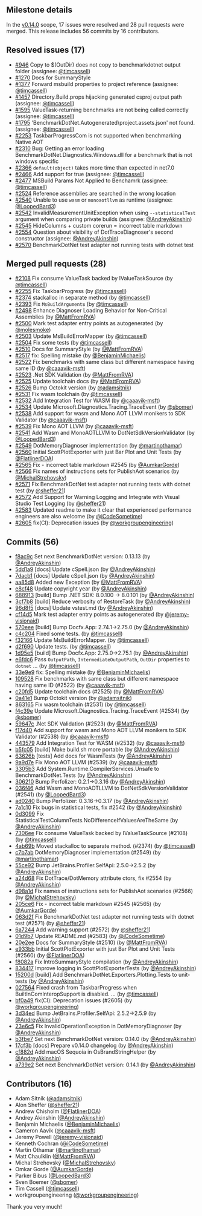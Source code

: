 ## Milestone details

In the [v0.14.0](https://github.com/dotnet/BenchmarkDotNet/issues?q=milestone:v0.14.0) scope, 
17 issues were resolved and 28 pull requests were merged.
This release includes 56 commits by 16 contributors.

## Resolved issues (17)

* [#946](https://github.com/dotnet/BenchmarkDotNet/issues/946) Copy to $(OutDir) does not copy to benchmarkdotnet output folder (assignee: [@timcassell](https://github.com/timcassell))
* [#1270](https://github.com/dotnet/BenchmarkDotNet/issues/1270) Docs for SummaryStyle
* [#1377](https://github.com/dotnet/BenchmarkDotNet/issues/1377) Forward msbuild properties to project reference (assignee: [@timcassell](https://github.com/timcassell))
* [#1457](https://github.com/dotnet/BenchmarkDotNet/issues/1457) Directory.Build.props hijacking generated csproj output path (assignee: [@timcassell](https://github.com/timcassell))
* [#1595](https://github.com/dotnet/BenchmarkDotNet/issues/1595) ValueTask-returning benchmarks are not being called correctly (assignee: [@timcassell](https://github.com/timcassell))
* [#1795](https://github.com/dotnet/BenchmarkDotNet/issues/1795) 'BenchmarkDotNet.Autogenerated\project.assets.json' not found. (assignee: [@timcassell](https://github.com/timcassell))
* [#2253](https://github.com/dotnet/BenchmarkDotNet/issues/2253) TaskbarProgressCom is not supported when benchmarking Native AOT
* [#2310](https://github.com/dotnet/BenchmarkDotNet/issues/2310) Bug: Getting an error loading BenchmarkDotNet.Diagnostics.Windows.dll for a benchmark that is not windows specific
* [#2366](https://github.com/dotnet/BenchmarkDotNet/issues/2366) `default(object)` takes more time than expected in net7.0
* [#2466](https://github.com/dotnet/BenchmarkDotNet/issues/2466) Add support for <UseArtifactsOutput>true</UseArtifactsOutput> (assignee: [@timcassell](https://github.com/timcassell))
* [#2477](https://github.com/dotnet/BenchmarkDotNet/issues/2477) MSBuild Params Not Applied to Benchamrk (assignee: [@timcassell](https://github.com/timcassell))
* [#2524](https://github.com/dotnet/BenchmarkDotNet/issues/2524) Reference assemblies are searched in the wrong location
* [#2540](https://github.com/dotnet/BenchmarkDotNet/issues/2540) Unable to use `wasm` or `monoaotllvm` as runtime (assignee: [@LoopedBard3](https://github.com/LoopedBard3))
* [#2542](https://github.com/dotnet/BenchmarkDotNet/issues/2542) InvalidMeasurementUnitException when using `--statisticalTest` argument when comparing private builds (assignee: [@AndreyAkinshin](https://github.com/AndreyAkinshin))
* [#2545](https://github.com/dotnet/BenchmarkDotNet/issues/2545) HideColumns + custom corerun = incorrect table markdown
* [#2554](https://github.com/dotnet/BenchmarkDotNet/issues/2554) Question about visibility of DotTraceDiagnoser's second constructor (assignee: [@AndreyAkinshin](https://github.com/AndreyAkinshin))
* [#2570](https://github.com/dotnet/BenchmarkDotNet/issues/2570) BenchmarkDotNet test adapter not running tests with dotnet test

## Merged pull requests (28)

* [#2108](https://github.com/dotnet/BenchmarkDotNet/pull/2108) Fix consume ValueTask backed by IValueTaskSource (by [@timcassell](https://github.com/timcassell))
* [#2255](https://github.com/dotnet/BenchmarkDotNet/pull/2255) Fix TaskbarProgress (by [@timcassell](https://github.com/timcassell))
* [#2374](https://github.com/dotnet/BenchmarkDotNet/pull/2374) stackalloc in separate method (by [@timcassell](https://github.com/timcassell))
* [#2393](https://github.com/dotnet/BenchmarkDotNet/pull/2393) Fix `MsBuildArgument`s (by [@timcassell](https://github.com/timcassell))
* [#2498](https://github.com/dotnet/BenchmarkDotNet/pull/2498) Enhance Diagnoser Loading Behavior for Non-Critical Assemblies (by [@MattFromRVA](https://github.com/MattFromRVA))
* [#2500](https://github.com/dotnet/BenchmarkDotNet/pull/2500) Mark test adapter entry points as autogenerated (by [@molesmoke](https://github.com/molesmoke))
* [#2503](https://github.com/dotnet/BenchmarkDotNet/pull/2503) Update MsBuildErrorMapper (by [@timcassell](https://github.com/timcassell))
* [#2504](https://github.com/dotnet/BenchmarkDotNet/pull/2504) Fix some tests (by [@timcassell](https://github.com/timcassell))
* [#2510](https://github.com/dotnet/BenchmarkDotNet/pull/2510) Docs for SummaryStyle (by [@MattFromRVA](https://github.com/MattFromRVA))
* [#2517](https://github.com/dotnet/BenchmarkDotNet/pull/2517) fix: Spelling mistake (by [@BenjaminMichaelis](https://github.com/BenjaminMichaelis))
* [#2522](https://github.com/dotnet/BenchmarkDotNet/pull/2522) Fix benchmarks with same class but different namespace having same ID (by [@caaavik-msft](https://github.com/caaavik-msft))
* [#2523](https://github.com/dotnet/BenchmarkDotNet/pull/2523) .Net SDK Validation (by [@MattFromRVA](https://github.com/MattFromRVA))
* [#2525](https://github.com/dotnet/BenchmarkDotNet/pull/2525) Update toolchain docs (by [@MattFromRVA](https://github.com/MattFromRVA))
* [#2526](https://github.com/dotnet/BenchmarkDotNet/pull/2526) Bump Octokit version (by [@adamsitnik](https://github.com/adamsitnik))
* [#2531](https://github.com/dotnet/BenchmarkDotNet/pull/2531) Fix wasm toolchain (by [@timcassell](https://github.com/timcassell))
* [#2532](https://github.com/dotnet/BenchmarkDotNet/pull/2532) Add Integration Test for WASM (by [@caaavik-msft](https://github.com/caaavik-msft))
* [#2534](https://github.com/dotnet/BenchmarkDotNet/pull/2534) Update Microsoft.Diagnostics.Tracing.TraceEvent (by [@sbomer](https://github.com/sbomer))
* [#2538](https://github.com/dotnet/BenchmarkDotNet/pull/2538) Add support for wasm and Mono AOT LLVM monikers to SDK Validator (by [@caaavik-msft](https://github.com/caaavik-msft))
* [#2539](https://github.com/dotnet/BenchmarkDotNet/pull/2539) Fix Mono AOT LLVM (by [@caaavik-msft](https://github.com/caaavik-msft))
* [#2541](https://github.com/dotnet/BenchmarkDotNet/pull/2541) Add Wasm and MonoAOTLLVM to DotNetSdkVersionValidator (by [@LoopedBard3](https://github.com/LoopedBard3))
* [#2549](https://github.com/dotnet/BenchmarkDotNet/pull/2549) DotMemoryDiagnoser implementation (by [@martinothamar](https://github.com/martinothamar))
* [#2560](https://github.com/dotnet/BenchmarkDotNet/pull/2560) Initial ScottPlotExporter with just Bar Plot and Unit Tests (by [@FlatlinerDOA](https://github.com/FlatlinerDOA))
* [#2565](https://github.com/dotnet/BenchmarkDotNet/pull/2565) Fix -  incorrect table markdown #2545 (by [@AumkarGorde](https://github.com/AumkarGorde))
* [#2566](https://github.com/dotnet/BenchmarkDotNet/pull/2566) Fix names of instructions sets for PublishAot scenarios (by [@MichalStrehovsky](https://github.com/MichalStrehovsky))
* [#2571](https://github.com/dotnet/BenchmarkDotNet/pull/2571) Fix BenchmarkDotNet test adapter not running tests with dotnet test (by [@sheffer21](https://github.com/sheffer21))
* [#2572](https://github.com/dotnet/BenchmarkDotNet/pull/2572) Add Support for Warning Logging and Integrate with Visual Studio Test Logging (by [@sheffer21](https://github.com/sheffer21))
* [#2583](https://github.com/dotnet/BenchmarkDotNet/pull/2583) Updated readme to make it clear that experienced performance engineers are also welcome (by [@iCodeSometime](https://github.com/iCodeSometime))
* [#2605](https://github.com/dotnet/BenchmarkDotNet/pull/2605) fix(CI): Deprecation issues (by [@workgroupengineering](https://github.com/workgroupengineering))

## Commits (56)

* [f8ac9c](https://github.com/dotnet/BenchmarkDotNet/commit/f8ac9cf7cbdde9178d29f8544ed68ad40fd7c33d) Set next BenchmarkDotNet version: 0.13.13 (by [@AndreyAkinshin](https://github.com/AndreyAkinshin))
* [5dd1a9](https://github.com/dotnet/BenchmarkDotNet/commit/5dd1a985812d3c74f9dcca3c709be182e87c7a08) [docs] Update cSpell.json (by [@AndreyAkinshin](https://github.com/AndreyAkinshin))
* [7dacb1](https://github.com/dotnet/BenchmarkDotNet/commit/7dacb16249714932b94c60257951ef9e4371f7d5) [docs] Update cSpell.json (by [@AndreyAkinshin](https://github.com/AndreyAkinshin))
* [aa85d8](https://github.com/dotnet/BenchmarkDotNet/commit/aa85d8c93eba64a19c7e9ed3c8df3f125bd16a5f) Added new Exception (by [@MattFromRVA](https://github.com/MattFromRVA))
* [e8cf48](https://github.com/dotnet/BenchmarkDotNet/commit/e8cf488c29256a17bbc370c21f31dc7a4b9362c5) Update copyright year (by [@AndreyAkinshin](https://github.com/AndreyAkinshin))
* [688913](https://github.com/dotnet/BenchmarkDotNet/commit/688913230db0cbf6a175ed604fb517784c927f2e) [build] Bump .NET SDK: 8.0.100 -> 8.0.101 (by [@AndreyAkinshin](https://github.com/AndreyAkinshin))
* [3cf7b8](https://github.com/dotnet/BenchmarkDotNet/commit/3cf7b8da7ca1609892fc1a57f988da86bfcb2af3) [build] Reduce verbosity of RestoreTask (by [@AndreyAkinshin](https://github.com/AndreyAkinshin))
* [96d8f5](https://github.com/dotnet/BenchmarkDotNet/commit/96d8f5cb71bf5846c88eebe1d6683627505f0469) [docs] Update vstest.md (by [@AndreyAkinshin](https://github.com/AndreyAkinshin))
* [cf14d5](https://github.com/dotnet/BenchmarkDotNet/commit/cf14d594750f5c3d8c6ecf0bf04991d36c95ecc6) Mark test adapter entry points as autogenerated (by [@jeremy-visionaid](https://github.com/jeremy-visionaid))
* [570eee](https://github.com/dotnet/BenchmarkDotNet/commit/570eeefa20c8692662722cd4bf8a1b663bd361b7) [build] Bump Docfx.App: 2.74.1->2.75.0 (by [@AndreyAkinshin](https://github.com/AndreyAkinshin))
* [c4c204](https://github.com/dotnet/BenchmarkDotNet/commit/c4c204204c18bb37f8025f3bbb0c6b38df4687db) Fixed some tests. (by [@timcassell](https://github.com/timcassell))
* [f32166](https://github.com/dotnet/BenchmarkDotNet/commit/f321667bcb908117924f8b718ba1b5643933566d) Update MsBuildErrorMapper. (by [@timcassell](https://github.com/timcassell))
* [d2f690](https://github.com/dotnet/BenchmarkDotNet/commit/d2f6904d5254c2ed47d12b89146360a9014ce130) Update tests. (by [@timcassell](https://github.com/timcassell))
* [1d95e5](https://github.com/dotnet/BenchmarkDotNet/commit/1d95e558da95e837c609a25dad17c25e2d3dcda5) [build] Bump Docfx.App: 2.75.0->2.75.1 (by [@AndreyAkinshin](https://github.com/AndreyAkinshin))
* [e6fdc6](https://github.com/dotnet/BenchmarkDotNet/commit/e6fdc6b3c4d540983641f5aeca9c93308dc0da7a) Pass `OutputPath`, `IntermediateOutputPath`, `OutDir` properties to `dotnet` ... (by [@timcassell](https://github.com/timcassell))
* [33e9e9](https://github.com/dotnet/BenchmarkDotNet/commit/33e9e93a29a4d05d44dd2771049af0b1604aa551) fix: Spelling mistake (by [@BenjaminMichaelis](https://github.com/BenjaminMichaelis))
* [109528](https://github.com/dotnet/BenchmarkDotNet/commit/109528020e573ef33660e1eea5cac70de7e38e91) Fix benchmarks with same class but different namespace having same ID (#2522) (by [@caaavik-msft](https://github.com/caaavik-msft))
* [c20fd5](https://github.com/dotnet/BenchmarkDotNet/commit/c20fd51959225de1de95c086a34c3686af374727) Update toolchain docs (#2525) (by [@MattFromRVA](https://github.com/MattFromRVA))
* [0a41e1](https://github.com/dotnet/BenchmarkDotNet/commit/0a41e16424cb256caacfdaf490782be83f5b57f4) Bump Octokit version (by [@adamsitnik](https://github.com/adamsitnik))
* [863165](https://github.com/dotnet/BenchmarkDotNet/commit/8631651a33f46c68e07972bbdf72eae7736fceb0) Fix wasm toolchain (#2531) (by [@timcassell](https://github.com/timcassell))
* [f4c39e](https://github.com/dotnet/BenchmarkDotNet/commit/f4c39ee17ec1ddc55da61fd06d1bf18cb293f062) Update Microsoft.Diagnostics.Tracing.TraceEvent (#2534) (by [@sbomer](https://github.com/sbomer))
* [59647c](https://github.com/dotnet/BenchmarkDotNet/commit/59647c9f11d6e66ab596d5019e58bb4ac54498f3) .Net SDK Validation (#2523) (by [@MattFromRVA](https://github.com/MattFromRVA))
* [f17d40](https://github.com/dotnet/BenchmarkDotNet/commit/f17d40ee0c031248a9b04ab2c7238fbbd32daff4) Add support for wasm and Mono AOT LLVM monikers to SDK Validator (#2538) (by [@caaavik-msft](https://github.com/caaavik-msft))
* [443579](https://github.com/dotnet/BenchmarkDotNet/commit/4435799acc497f49c2ceba8588668e595d19044f) Add Integration Test for WASM (#2532) (by [@caaavik-msft](https://github.com/caaavik-msft))
* [b5fc05](https://github.com/dotnet/BenchmarkDotNet/commit/b5fc0595587eda8574351177ca35deb7ec79face) [build] Make build.sh more portable (by [@AndreyAkinshin](https://github.com/AndreyAkinshin))
* [63626b](https://github.com/dotnet/BenchmarkDotNet/commit/63626bb357b802c7f724744f2f29ce2921a351dc) [tests] Add docs for WasmTests (by [@AndreyAkinshin](https://github.com/AndreyAkinshin))
* [9a9d7e](https://github.com/dotnet/BenchmarkDotNet/commit/9a9d7e729059ea3a942f1b5347cecb0eeb7d1776) Fix Mono AOT LLVM (#2539) (by [@caaavik-msft](https://github.com/caaavik-msft))
* [3305b3](https://github.com/dotnet/BenchmarkDotNet/commit/3305b3459a8560194df16fec7b51451d44c7d269) Add System.Runtime.CompilerServices.Unsafe to BenchmarkDotNet.Tests (by [@AndreyAkinshin](https://github.com/AndreyAkinshin))
* [306210](https://github.com/dotnet/BenchmarkDotNet/commit/3062103e4ffd3498f7b5fbbcc68437b36aebca5a) Bump Perfolizer: 0.2.1->0.3.16 (by [@AndreyAkinshin](https://github.com/AndreyAkinshin))
* [036f46](https://github.com/dotnet/BenchmarkDotNet/commit/036f466ad93eccefcd456e22bb2c8017546b4b28) Add Wasm and MonoAOTLLVM to DotNetSdkVersionValidator (#2541) (by [@LoopedBard3](https://github.com/LoopedBard3))
* [ad0240](https://github.com/dotnet/BenchmarkDotNet/commit/ad0240c6d60850a026bfcaba85d46aa94cb3795a) Bump Perfolizer: 0.3.16->0.3.17 (by [@AndreyAkinshin](https://github.com/AndreyAkinshin))
* [7a1c10](https://github.com/dotnet/BenchmarkDotNet/commit/7a1c10dd04336499946c10754b186dc513103a4c) Fix bugs in statistical tests, fix #2542 (by [@AndreyAkinshin](https://github.com/AndreyAkinshin))
* [0d3099](https://github.com/dotnet/BenchmarkDotNet/commit/0d3099163a27ec5a34103d83a1967df7293551d0) Fix StatisticalTestColumnTests.NoDifferenceIfValuesAreTheSame (by [@AndreyAkinshin](https://github.com/AndreyAkinshin))
* [7306ee](https://github.com/dotnet/BenchmarkDotNet/commit/7306ee7defe2b3f3a69ffe0b89bb1a9af58dc76c) Fix consume ValueTask backed by IValueTaskSource (#2108) (by [@timcassell](https://github.com/timcassell))
* [4ab69b](https://github.com/dotnet/BenchmarkDotNet/commit/4ab69be430b74469359d70d4557d2ed039e661ce) Moved stackalloc to separate method. (#2374) (by [@timcassell](https://github.com/timcassell))
* [c7b7ab](https://github.com/dotnet/BenchmarkDotNet/commit/c7b7abf0ded44458ad022eacad2fd9990546cd14) DotMemoryDiagnoser implementation (#2549) (by [@martinothamar](https://github.com/martinothamar))
* [55ce92](https://github.com/dotnet/BenchmarkDotNet/commit/55ce92d7fa2aa26e463350e65b7cf6c0c2c78d97) Bump JetBrains.Profiler.SelfApi: 2.5.0->2.5.2 (by [@AndreyAkinshin](https://github.com/AndreyAkinshin))
* [a24d68](https://github.com/dotnet/BenchmarkDotNet/commit/a24d689361c44356b12892424d25bdf27d13d8da) Fix DotTrace/DotMemory attribute ctors, fix #2554 (by [@AndreyAkinshin](https://github.com/AndreyAkinshin))
* [d98a1d](https://github.com/dotnet/BenchmarkDotNet/commit/d98a1d221d8a1968d72be071193e36fad7d99eb1) Fix names of instructions sets for PublishAot scenarios (#2566) (by [@MichalStrehovsky](https://github.com/MichalStrehovsky))
* [205ce6](https://github.com/dotnet/BenchmarkDotNet/commit/205ce61313e7f1b1410d72b20951736b54c70cfd) Fix -  incorrect table markdown #2545 (#2565) (by [@AumkarGorde](https://github.com/AumkarGorde))
* [063d2f](https://github.com/dotnet/BenchmarkDotNet/commit/063d2f0dda0e3a1e0655de666d988d1b76304be4) Fix BenchmarkDotNet test adapter not running tests with dotnet test (#2571) (by [@sheffer21](https://github.com/sheffer21))
* [6a7244](https://github.com/dotnet/BenchmarkDotNet/commit/6a7244d76082f098a19785e4e3b0e0f269fed004) Add warning support (#2572) (by [@sheffer21](https://github.com/sheffer21))
* [01d9b7](https://github.com/dotnet/BenchmarkDotNet/commit/01d9b7889e13cf756068985275a3997217e4a102) Update README.md (#2583) (by [@iCodeSometime](https://github.com/iCodeSometime))
* [20e2ee](https://github.com/dotnet/BenchmarkDotNet/commit/20e2ee7ded7881659fd29143167b93925f16543d) Docs for SummaryStyle (#2510) (by [@MattFromRVA](https://github.com/MattFromRVA))
* [e933bb](https://github.com/dotnet/BenchmarkDotNet/commit/e933bb00774617d51f0bee8508937b7d945599b5) Initial ScottPlotExporter with just Bar Plot and Unit Tests (#2560) (by [@FlatlinerDOA](https://github.com/FlatlinerDOA))
* [f8082a](https://github.com/dotnet/BenchmarkDotNet/commit/f8082a2138b7cf1bda1eab8dca98d7d3c43b9946) Fix IntroSummaryStyle compilation (by [@AndreyAkinshin](https://github.com/AndreyAkinshin))
* [834417](https://github.com/dotnet/BenchmarkDotNet/commit/834417a7dbec1dbb22a99cbb5f45c9cd474e483e) Improve logging in ScottPlotExporterTests (by [@AndreyAkinshin](https://github.com/AndreyAkinshin))
* [15200d](https://github.com/dotnet/BenchmarkDotNet/commit/15200d46a1395ef6e69c39c6f3371ab0e0d96e5c) [build] Add BenchmarkDotNet.Exporters.Plotting.Tests to unit-tests (by [@AndreyAkinshin](https://github.com/AndreyAkinshin))
* [027564](https://github.com/dotnet/BenchmarkDotNet/commit/0275649d350bcdc6953215598eca775b4882ece5) ﻿Fixed crash from TaskbarProgress when BuiltInComInteropSupport is disabled. ... (by [@timcassell](https://github.com/timcassell))
* [bf0a49](https://github.com/dotnet/BenchmarkDotNet/commit/bf0a49d1f5756cd2f7cb1da56974a7ee6a5a6fdf) fix(CI): Deprecation issues (#2605) (by [@workgroupengineering](https://github.com/workgroupengineering))
* [3d34ed](https://github.com/dotnet/BenchmarkDotNet/commit/3d34edb219b84a68a377cb38b833dd30241fd5c8) Bump JetBrains.Profiler.SelfApi: 2.5.2->2.5.9 (by [@AndreyAkinshin](https://github.com/AndreyAkinshin))
* [23e6c5](https://github.com/dotnet/BenchmarkDotNet/commit/23e6c523cfe638d53508d6ca8212ca23501049ce) Fix InvalidOperationException in DotMemoryDiagnoser (by [@AndreyAkinshin](https://github.com/AndreyAkinshin))
* [b3fbe7](https://github.com/dotnet/BenchmarkDotNet/commit/b3fbe7c489c2b6e354f736ba4c0854e4f1daacfb) Set next BenchmarkDotNet version: 0.14.0 (by [@AndreyAkinshin](https://github.com/AndreyAkinshin))
* [17cf3b](https://github.com/dotnet/BenchmarkDotNet/commit/17cf3b0a71b7fa41e83e2db16307219420f4a4f8) [docs] Prepare v0.14.0 changelog (by [@AndreyAkinshin](https://github.com/AndreyAkinshin))
* [cf882d](https://github.com/dotnet/BenchmarkDotNet/commit/cf882d378d51a6998aad43ca9caa29c19d122b87) Add macOS Sequoia in OsBrandStringHelper (by [@AndreyAkinshin](https://github.com/AndreyAkinshin))
* [a739e2](https://github.com/dotnet/BenchmarkDotNet/commit/a739e2cc9a9626b17a85e0fbe7d016282948cad1) Set next BenchmarkDotNet version: 0.14.1 (by [@AndreyAkinshin](https://github.com/AndreyAkinshin))

## Contributors (16)

* Adam Sitnik ([@adamsitnik](https://github.com/adamsitnik))
* Alon Sheffer ([@sheffer21](https://github.com/sheffer21))
* Andrew Chisholm ([@FlatlinerDOA](https://github.com/FlatlinerDOA))
* Andrey Akinshin ([@AndreyAkinshin](https://github.com/AndreyAkinshin))
* Benjamin Michaelis ([@BenjaminMichaelis](https://github.com/BenjaminMichaelis))
* Cameron Aavik ([@caaavik-msft](https://github.com/caaavik-msft))
* Jeremy Powell ([@jeremy-visionaid](https://github.com/jeremy-visionaid))
* Kenneth Cochran ([@iCodeSometime](https://github.com/iCodeSometime))
* Martin Othamar ([@martinothamar](https://github.com/martinothamar))
* Matt Chaulklin ([@MattFromRVA](https://github.com/MattFromRVA))
* Michal Strehovský ([@MichalStrehovsky](https://github.com/MichalStrehovsky))
* Omkar Gorde ([@AumkarGorde](https://github.com/AumkarGorde))
* Parker Bibus ([@LoopedBard3](https://github.com/LoopedBard3))
* Sven Boemer ([@sbomer](https://github.com/sbomer))
* Tim Cassell ([@timcassell](https://github.com/timcassell))
* workgroupengineering ([@workgroupengineering](https://github.com/workgroupengineering))

Thank you very much!

